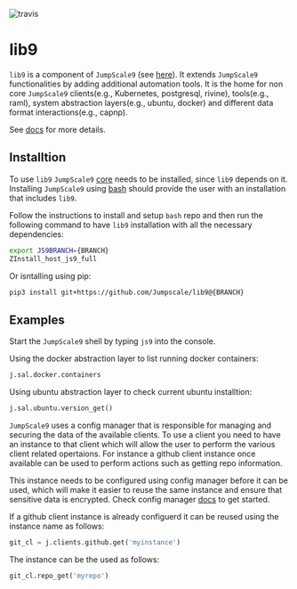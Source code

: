 ![travis](https://travis-ci.org/Jumpscale/lib9.svg?branch=master)

# lib9

`lib9` is a component of `JumpScale9` (see [here](https://github.com/Jumpscale/core9)). It extends `JumpScale9` functionalities by adding additional automation tools. It is the home for non core `JumpScale9` clients(e.g., Kubernetes, postgresql, rivine), tools(e.g., raml), system abstraction layers(e.g., ubuntu, docker) and different data format interactions(e.g., capnp).

See [docs](docs/README.md) for more details.

## Installtion

To use `lib9` `JumpScale9` [core](https://github.com/Jumpscale/core9) needs to be installed, since `lib9` depends on it.
Installing `JumpScale9` using [bash](https://github.com/Jumpscale/bash) should provide the user with an installation that includes `lib9`.

Follow the instructions to install and setup `bash` repo and then run the following command to have `lib9` installation with all the necessary dependencies:

```bash
export JS9BRANCH={BRANCH}
ZInstall_host_js9_full
```

Or isntalling using pip:

```bash
pip3 install git+https://github.com/Jumpscale/lib9@{BRANCH}
```

## Examples

Start the `JumpScale9` shell by typing `js9` into the console.

Using the docker abstraction layer to list running docker containers:

```python
j.sal.docker.containers
```

Using ubuntu abstraction layer to check current ubuntu installtion:

```python
j.sal.ubuntu.version_get()
```

`JumpScale9` uses a config manager that is responsible for managing and securing the data of the available clients. To use a client you need to have an instance to that client which will allow the user to perform the various client related opertaions. For instance a github client instance once available can be used to perform actions such as getting repo information.

This instance needs to be configured using config manager before it can be used, which will make it easier to reuse the same instance and ensure that sensitive data is encrypted. Check config manager [docs](https://github.com/Jumpscale/core9/blob/master/docs/config/configmanager.md) to get started.

If a github client instance is already configuerd it can be reused using the instance name as follows:

```python
git_cl = j.clients.github.get('myinstance')
```

The instance can be the used as follows:

```python
git_cl.repo_get('myrepo')
```